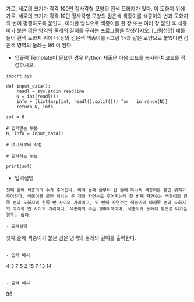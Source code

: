 가로, 세로의 크기가 각각 100인 정사각형 모양의 흰색 도화지가 있다. 이 도화지 위에 가로, 세로의 크기가 각각 10인 정사각형 모양의 검은색 색종이를 색종이의 변과 도화지의 변이 평행하도록 붙인다. 이러한 방식으로 색종이를 한 장 또는 여러 장 붙인 후 색종이가 붙은 검은 영역의 둘레의 길이를 구하는 프로그램을 작성하시오.
[그림삽입]
예를 들어 흰색 도화지 위에 네 장의 검은색 색종이를 <그림 1>과 같은 모양으로 붙였다면 검은색 영역의 둘레는 96 이 된다.

* 입출력 Template이 필요한 경우 Python 제출은 다음 코드를 복사하여 코드를 작성하시오.

```
import sys 

def input_data(): 
    readl = sys.stdin.readline 
    N = int(readl()) 
    info = [list(map(int, readl().split())) for _ in range(N)] 
    return N, info 

sol = 0 

# 입력받는 부분 
N, info = input_data() 

# 여기서부터 작성 

# 출력하는 부분 

print(sol) 
```

- 입력설명
```
첫째 줄에 색종이의 수가 주어진다. 이어 둘째 줄부터 한 줄에 하나씩 색종이를 붙인 위치가 주어진다. 색종이를 붙인 위치는 두 개의 자연수로 주어지는데 첫 번째 자연수는 색종이의 왼쪽 변과 도화지의 왼쪽 변 사이의 거리이고, 두 번째 자연수는 색종이의 아래쪽 변과 도화지의 아래쪽 변 사이의 거리이다. 색종이의 수는 100이하이며, 색종이가 도화지 밖으로 나가는 경우는 없다.

- 출력설명
```
첫째 줄에 색종이가 붙은 검은 영역의 둘레의 길이를 출력한다.
```

- 입력 예시
```
4
3 7
5 2
15 7
13 14
```

- 출력 예시
```
96
```
